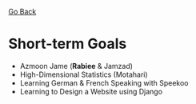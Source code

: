[Go Back](https://github.com/arm-on/plan/blob/main/README.md)

# Short-term Goals
- Azmoon Jame (**Rabiee** & Jamzad)
- High-Dimensional Statistics (Motahari)
- Learning German & French Speaking with Speekoo
- Learning to Design a Website using Django